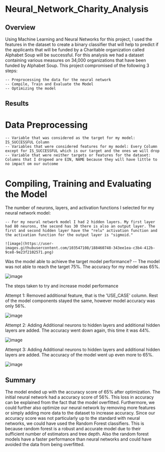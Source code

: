 # Neural_Network_Charity_Analysis

## Overview
Using Machine Learning and Neural Networks for this project, I used the features in the dataset to create a binary classifier that will help to predict if the applicants that will be funded by a Charitable organization called Alphabet Soup will be successful. For this analysis we had a dataset containing various measures on 34,000 organizations that have been funded by Alphabet Soup. This project compromised of the following 3 steps:

    -- Preprocessing the data for the neural network
    -- Compile, Train and Evaluate the Model
    -- Optimizing the model
    
    
## Results
# Data Preprocessing

    -- Variable that was considered as the target for my model: IS_SUCCESSFUL Column
    -- Variables that were considered features for my model: Every Column except for IS_SUCCESSFUL which is our target and the ones we will drop
    -- Variable that were neither targets or features for the dataset: Columns that I dropeed are EIN, NAME because they will have little to no impact om our outcome

# Compiling, Training and Evaluating the Model
  The number of neurons, layers, and activation functions I selected for my neural network model:

    -- For my neural network model I had 2 hidden layers. My first layer had 80 neurons, the second has 30 there is also an output layer. The first and second hidden layer have the "relu" activation function and the activation function for the output layer is "sigmoid."
    
    ![image](https://user-images.githubusercontent.com/103547108/188460748-343ee1ea-c3b4-412b-9ce8-9e23f2102571.png)

Was the model able to achieve the target model performance?
    -- The model was not able to reach the target 75%. The accuracy for my model was 65%.

![image](https://user-images.githubusercontent.com/103547108/188460953-0f4dd4dc-8e20-465a-9005-13f0b3a70b30.png)

The steps taken to try and increase model performance

Attempt 1: Removed additional feature, that is the 'USE_CASE' column. Rest of the model components stayed the same, however model accuracy was only 56%.

![image](https://user-images.githubusercontent.com/103547108/188461435-dae66b4f-5058-482a-8c7e-7164c904f8f5.png)

Attempt 2: Adding Additional neurons to hidden layers and additional hidden layers are added. The accuracy went down again, this time it was 44%.

![image](https://user-images.githubusercontent.com/103547108/188461665-4aa9918a-dc8e-478c-b965-1e67de6dc68d.png)

Attempt 3: Adding Additional neurons to hidden layers and additional hidden layers are added. The accuracy of the model went up even more to 65%.

![image](https://user-images.githubusercontent.com/103547108/188462053-05d1d4dd-c9c1-46b4-a3a7-12ceb6dd178a.png)


## Summary
The model ended up with the accuracy score of 65% after optimization. The initial neural network had a accuracy score of 56%. This loss in accuracy can be explained from the fact that the model overfitted. Furthermore, we could further also optimize our neural network by removing more features or simply adding more data to the dataset to increase accuracy. Since our accuracy score was not particularly up to the standard with neural networks, we could have used the Random Forest classifiers. This is because random forest is a robust and accurate model due to their sufficient number of estimators and tree depth. Also the random forest models have a faster performance than neural networks and could have avoided the data from being overfitted.

